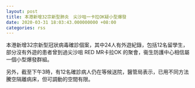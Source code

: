```yaml
---
layout: post
title: 本港新增32宗新型肺炎　尖沙咀一卡拉OK疑小型爆發
date: 2020-03-31 18:03:43.000000000 +08:00
categories: rss
---
```


本港新增32宗新型冠狀病毒確診個案，其中24人有外遊紀錄，包括12名留學生，部分沒有外遊的患者曾到過尖沙咀 RED MR卡拉OK 的聚會，衞生防護中心相信屬一個小型爆發群組。

另外，截至下午3時，有12名確診病人仍在等候送院，醫管局表示，已用不同方法騰空隔離病床，但可調動的空間有限。
